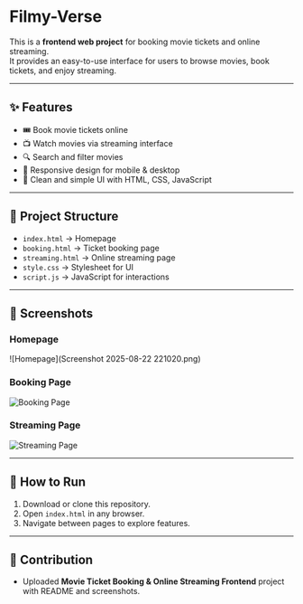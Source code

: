 # Filmy-Verse

This is a **frontend web project** for booking movie tickets and online streaming.  
It provides an easy-to-use interface for users to browse movies, book tickets, and enjoy streaming.

---

## ✨ Features
- 🎟️ Book movie tickets online  
- 📺 Watch movies via streaming interface  
- 🔍 Search and filter movies  
- 📱 Responsive design for mobile & desktop  
- 🎨 Clean and simple UI with HTML, CSS, JavaScript

---

## 📂 Project Structure
- `index.html` → Homepage  
- `booking.html` → Ticket booking page  
- `streaming.html` → Online streaming page  
- `style.css` → Stylesheet for UI  
- `script.js` → JavaScript for interactions  

---

## 📸 Screenshots

### Homepage
![Homepage](Screenshot 2025-08-22 221020.png)

### Booking Page
![Booking Page](screenshots/booking.png)

### Streaming Page
![Streaming Page](screenshots/streaming.png)

---

## 🚀 How to Run
1. Download or clone this repository.  
2. Open `index.html` in any browser.  
3. Navigate between pages to explore features.  

---

## 🤝 Contribution
- Uploaded **Movie Ticket Booking & Online Streaming Frontend** project with README and screenshots.
